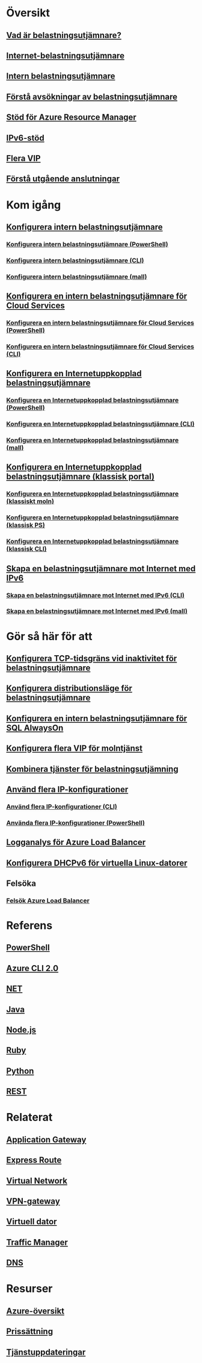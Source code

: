 # Översikt
## [Vad är belastningsutjämnare?](load-balancer-overview.md)
## [Internet-belastningsutjämnare](load-balancer-internet-overview.md)
## [Intern belastningsutjämnare](load-balancer-internal-overview.md)
## [Förstå avsökningar av belastningsutjämnare](load-balancer-custom-probe-overview.md)
## [Stöd för Azure Resource Manager](load-balancer-arm.md)
## [IPv6-stöd](load-balancer-ipv6-overview.md)
## [Flera VIP](load-balancer-multivip-overview.md)
## [Förstå utgående anslutningar](load-balancer-outbound-connections.md)

# Kom igång

## [Konfigurera intern belastningsutjämnare](load-balancer-get-started-ilb-arm-portal.md)
### [Konfigurera intern belastningsutjämnare (PowerShell)](load-balancer-get-started-ilb-arm-ps.md)
### [Konfigurera intern belastningsutjämnare (CLI)](load-balancer-get-started-ilb-arm-cli.md)
### [Konfigurera intern belastningsutjämnare (mall)](load-balancer-get-started-ilb-arm-template.md)

## [Konfigurera en intern belastningsutjämnare för Cloud Services](load-balancer-get-started-ilb-classic-cloud.md)
### [Konfigurera en intern belastningsutjämnare för Cloud Services (PowerShell)](load-balancer-get-started-ilb-classic-ps.md)
### [Konfigurera en intern belastningsutjämnare för Cloud Services (CLI)](load-balancer-get-started-ilb-classic-cli.md)

## [Konfigurera en Internetuppkopplad belastningsutjämnare](load-balancer-get-started-internet-portal.md)
### [Konfigurera en Internetuppkopplad belastningsutjämnare (PowerShell)](load-balancer-get-started-internet-arm-ps.md)
### [Konfigurera en Internetuppkopplad belastningsutjämnare (CLI)](load-balancer-get-started-internet-arm-cli.md)
### [Konfigurera en Internetuppkopplad belastningsutjämnare (mall)](load-balancer-get-started-internet-arm-template.md)

## [Konfigurera en Internetuppkopplad belastningsutjämnare (klassisk portal)](load-balancer-get-started-internet-classic-portal.md)
### [Konfigurera en Internetuppkopplad belastningsutjämnare (klassiskt moln)](load-balancer-get-started-internet-classic-cloud.md)
### [Konfigurera en Internetuppkopplad belastningsutjämnare (klassisk PS)](load-balancer-get-started-internet-classic-ps.md)
### [Konfigurera en Internetuppkopplad belastningsutjämnare (klassisk CLI)](load-balancer-get-started-internet-classic-cli.md)

## [Skapa en belastningsutjämnare mot Internet med IPv6](load-balancer-ipv6-internet-ps.md)
### [Skapa en belastningsutjämnare mot Internet med IPv6 (CLI)](load-balancer-ipv6-internet-cli.md)
### [Skapa en belastningsutjämnare mot Internet med IPv6 (mall)](load-balancer-ipv6-internet-template.md)

# Gör så här för att
## [Konfigurera TCP-tidsgräns vid inaktivitet för belastningsutjämnare](load-balancer-tcp-idle-timeout.md)
## [Konfigurera distributionsläge för belastningsutjämnare](load-balancer-distribution-mode.md)
## [Konfigurera en intern belastningsutjämnare för SQL AlwaysOn](load-balancer-configure-sqlao.md)
## [Konfigurera flera VIP för molntjänst](load-balancer-multivip.md)
## [Kombinera tjänster för belastningsutjämning](../traffic-manager/traffic-manager-load-balancing-azure.md?toc=%2fazure%2fload-balancer%2ftoc.json)
## [Använd flera IP-konfigurationer](load-balancer-multiple-ip.md)
### [Använd flera IP-konfigurationer (CLI)](load-balancer-multiple-ip-cli.md)
### [Använda flera IP-konfigurationer (PowerShell)](load-balancer-multiple-ip-powershell.md)
## [Logganalys för Azure Load Balancer](load-balancer-monitor-log.md)
## [Konfigurera DHCPv6 för virtuella Linux-datorer](load-balancer-ipv6-for-linux.md)
## Felsöka
### [Felsök Azure Load Balancer](load-balancer-troubleshoot.md)

# Referens
## [PowerShell](/powershell/module/azurerm.network)
## [Azure CLI 2.0](/cli/azure/network/lb)
## [NET](/dotnet/api/microsoft.azure.management.network.models)
## [Java](/java/api/com.microsoft.azure.management.network)
## [Node.js](http://azure.github.io/azure-sdk-for-node/azure-arm-network/latest/LoadBalancers.html)
## [Ruby](http://www.rubydoc.info/gems/azure_mgmt_network/Azure/ARM/Network/LoadBalancers)
## [Python](http://azure-sdk-for-python.readthedocs.io/en/latest/ref/azure.mgmt.network.operations.html#azure.mgmt.network.operations.LoadBalancersOperations)
## [REST](https://msdn.microsoft.com/library/azure/mt163651.aspx)

# Relaterat
## [Application Gateway](/azure/application-gateway/)
## [Express Route](/azure/expressroute/)
## [Virtual Network](/azure/virtual-network/)
## [VPN-gateway](/azure/vpn-gateway/)
## [Virtuell dator](/azure/virtual-machines/)
## [Traffic Manager](/azure/traffic-manager/)
## [DNS](/azure/dns/)

# Resurser
## [Azure-översikt](https://azure.microsoft.com/roadmap/?category=networking)
## [Prissättning](https://azure.microsoft.com/pricing/details/load-balancer/)
## [Tjänstuppdateringar](https://azure.microsoft.com/updates/?product=load-balancer)
